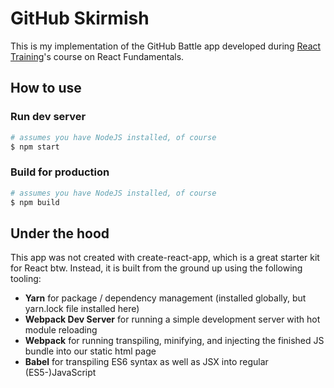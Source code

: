 # GitHub Skirmish

This is my implementation of the GitHub Battle app developed during [React Training](https://www.reacttraining.com)'s course on React Fundamentals.

## How to use

### Run dev server
```bash
# assumes you have NodeJS installed, of course
$ npm start
```

### Build for production

```bash
# assumes you have NodeJS installed, of course
$ npm build
```

## Under the hood
This app was not created with create-react-app, which is a great starter kit for React btw.
Instead, it is built from the ground up using the following tooling:
- **Yarn** for package / dependency management (installed globally, but yarn.lock file installed here)
- **Webpack Dev Server** for running a simple development server with hot module reloading
- **Webpack** for running transpiling, minifying, and injecting the finished JS bundle into our static html page
- **Babel** for transpiling ES6 syntax as well as JSX into regular (ES5-)JavaScript
